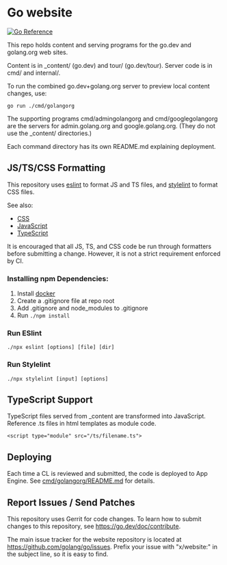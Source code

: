 # Go website

[![Go Reference](https://pkg.go.dev/badge/golang.org/x/website.svg)](https://pkg.go.dev/golang.org/x/website)

This repo holds content and serving programs for the go.dev and golang.org web sites.

Content is in \_content/ (go.dev) and tour/ (go.dev/tour).
Server code is in cmd/ and internal/.

To run the combined go.dev+golang.org server to preview local content changes, use:

    go run ./cmd/golangorg

The supporting programs cmd/admingolangorg and cmd/googlegolangorg
are the servers for admin.golang.org and google.golang.org.
(They do not use the \_content/ directories.)

Each command directory has its own README.md explaining deployment.

## JS/TS/CSS Formatting

This repository uses [eslint](https://eslint.org/) to format JS and TS files,
and [stylelint](https://stylelint.io/) to format CSS files.

See also:

- [CSS](https://go.dev/wiki/CSSStyleGuide)
- [JavaScript](https://google.github.io/styleguide/jsguide.html)
- [TypeScript](https://google.github.io/styleguide/tsguide.html)

It is encouraged that all JS, TS, and CSS code be run through formatters before
submitting a change. However, it is not a strict requirement enforced by CI.

### Installing npm Dependencies:

1. Install [docker](https://docs.docker.com/get-docker/)
2. Create a .gitignore file at repo root
3. Add .gitignore and node_modules to .gitignore
4. Run `./npm install`

### Run ESlint

    ./npx eslint [options] [file] [dir]

### Run Stylelint

    ./npx stylelint [input] [options]

## TypeScript Support

TypeScript files served from _content are transformed into JavaScript.
Reference .ts files in html templates as module code.

  `<script type="module" src="/ts/filename.ts">`

## Deploying

Each time a CL is reviewed and submitted, the code is deployed to App Engine.
See [cmd/golangorg/README.md](cmd/golangorg/README.md#deploying-to-go_dev-and-golang_org) for details.

## Report Issues / Send Patches

This repository uses Gerrit for code changes. To learn how to submit changes to
this repository, see https://go.dev/doc/contribute.

The main issue tracker for the website repository is located at
https://github.com/golang/go/issues. Prefix your issue with "x/website:" in the
subject line, so it is easy to find.
